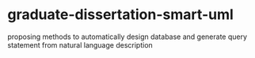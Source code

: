 # graduate-dissertation-smart-uml
proposing methods to automatically design database and generate query statement from natural language description

